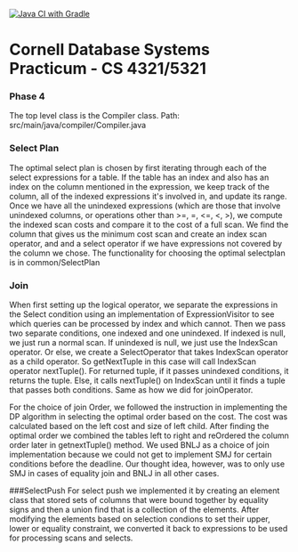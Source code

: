 [![Java CI with Gradle](https://github.com/CornellDB/db_practicum/actions/workflows/gradle.yml/badge.svg)](https://github.com/CornellDB/db_practicum/actions/workflows/gradle.yml)

# Cornell Database Systems Practicum - CS 4321/5321
### Phase 4

The top level class is the Compiler class.
Path: src/main/java/compiler/Compiler.java

### Select Plan
The optimal select plan is chosen by first iterating through each of the select expressions for a table. If the table has an index and
also has an index on the column mentioned in the expression, we keep track of the column, all of the indexed expressions it's
involved in, and update its range. Once we have all the unindexed expressions (which are those that involve unindexed columns, or operations other than >=, =, <=, <, >), 
we compute the indexed scan costs and compare it to the cost of a full scan. We find the column that gives us the minimum cost scan and create an index scan operator, and
and a select operator if we have expressions not covered by the column we chose. The functionality for choosing the optimal selectplan is in common/SelectPlan

### Join
When first setting up the logical operator, we separate the expressions in the Select condition using an implementation of ExpressionVisitor to see which queries can be processed by index and which cannot. 
Then we pass two separate conditions, one indexed and one unindexed. If indexed is null, we just run a normal scan. If unindexed is null, we just use the IndexScan operator. Or else, we create a SelectOperator that takes  IndexScan operator as a child operator. 
So getNextTuple in this case will call IndexScan operator nextTuple(). For returned tuple, if it passes unindexed conditions, it returns the tuple. Else, it calls nextTuple() on IndexScan until it finds a tuple that passes both conditions. Same as how we did for joinOperator.

For the choice of join Order, we followed the instruction in implementing the DP algorithm in selecting the optimal order based on the cost. The cost was calculated based on the left cost and size of left child. After finding the optimal order we combined the tables left to right and reOrdered the column order later in getnextTuple() method. 
We used BNLJ as a choice of join implementation because we could not get to implement SMJ for certain conditions before the deadline. Our thought idea, however, was to only use SMJ in cases of equality join and BNLJ in all other cases. 

###SelectPush
For select push we implemented it by creating an element class that stored sets of columns that were bound together by equality signs and then a union find that is a collection of the elements. After modifying the elements based on selection condions to set their upper, lower or equality constraint, we converted it back to expressions to be used for processing scans and selects.
